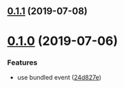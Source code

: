 <a name="0.1.1"></a>
## [0.1.1](https://github.com/kei-ito/parcel-plugin-esifycss/compare/v0.1.0...v0.1.1) (2019-07-08)



<a name="0.1.0"></a>
# [0.1.0](https://github.com/kei-ito/parcel-plugin-esifycss/compare/24d827e...v0.1.0) (2019-07-06)


### Features

* use bundled event ([24d827e](https://github.com/kei-ito/parcel-plugin-esifycss/commit/24d827e))



